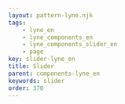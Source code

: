 ```yaml
---
layout: pattern-lyne.njk
tags: 
    - lyne_en
    - lyne_components_en
    - lyne_components_slider_en
    - page
key: slider-lyne_en
title: Slider
parent: components-lyne_en
keywords: slider
order: 370
---
```

